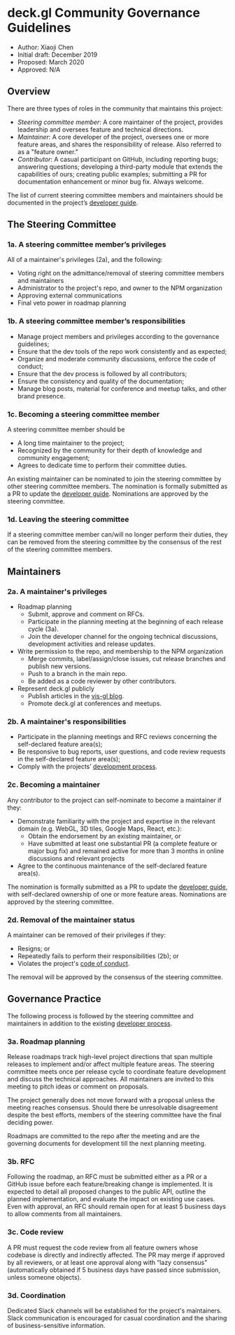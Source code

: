 # deck.gl Community Governance Guidelines

- Author: Xiaoji Chen
- Initial draft: December 2019
- Proposed: March 2020
- Approved: N/A


## Overview

There are three types of roles in the community that maintains this project:

- *Steering committee member*: A core maintainer of the project, provides leadership and oversees feature and technical directions.
- *Maintainer*: A core developer of the project, oversees one or more feature areas, and shares the responsibility of release. Also referred to as a "feature owner."
- *Contributor*: A casual participant on GitHub, including reporting bugs; answering questions; developing a third-party module that extends the capabilities of ours; creating public examples; submitting a PR for documentation enhancement or minor bug fix. Always welcome.

The list of current steering committee members and maintainers should be documented in the project’s [developer guide](/dev-docs/README.md).


## The Steering Committee

### 1a. A steering committee member’s privileges

All of a maintainer's privileges (2a), and the following:

- Voting right on the admittance/removal of steering committee members and maintainers
- Administrator to the project's repo, and owner to the NPM organization
- Approving external communications
- Final veto power in roadmap planning

### 1b. A steering committee member’s responsibilities

- Manage project members and privileges according to the governance guidelines;
- Ensure that the dev tools of the repo work consistently and as expected;
- Organize and moderate community discussions, enforce the code of conduct;
- Ensure that the dev process is followed by all contributors;
- Ensure the consistency and quality of the documentation;
- Manage blog posts, material for conference and meetup talks, and other brand presence.

### 1c. Becoming a steering committee member

A steering committee member should be

- A long time maintainer to the project;
- Recognized by the community for their depth of knowledge and community engagement;
- Agrees to dedicate time to perform their committee duties.

An existing maintainer can be nominated to join the steering committee by other steering committee members. The nomination is formally submitted as a PR to update the [developer guide](/dev-docs/README.md#governance). Nominations are approved by the steering committee.

###  1d. Leaving the steering committee

If a steering committee member can/will no longer perform their duties, they can be removed from the steering committee by the consensus of the rest of the steering committee members.


## Maintainers

### 2a. A maintainer's privileges

- Roadmap planning
  + Submit, approve and comment on RFCs.
  + Participate in the planning meeting at the beginning of each release cycle (3a).
  + Join the developer channel for the ongoing technical discussions, development activities and release updates.
- Write permission to the repo, and membership to the NPM organization
  + Merge commits, label/assign/close issues, cut release branches and publish new versions.
  + Push to a branch in the main repo.
  + Be added as a code reviewer by other contributors.
- Represent deck.gl publicly
  + Publish articles in the [vis-gl blog](https://medium.com/vis-gl).
  + Promote deck.gl at conferences and meetups.


### 2b. A maintainer's responsibilities

- Participate in the planning meetings and RFC reviews concerning the self-declared feature area(s);
- Be responsive to bug reports, user questions, and code review requests in the self-declared feature area(s);
- Comply with the projects’ [development process](/dev-docs/README.md).


### 2c. Becoming a maintainer

Any contributor to the project can self-nominate to become a maintainer if they:

- Demonstrate familiarity with the project and expertise in the relevant domain (e.g. WebGL, 3D tiles, Google Maps, React, etc.):
  + Obtain the endorsement by an existing maintainer, or
  + Have submitted at least one substantial PR (a complete feature or major bug fix) and remained active for more than 3 months in online discussions and relevant projects
- Agree to the continuous maintenance of the self-declared feature area(s).

The nomination is formally submitted as a PR to update the [developer guide](/dev-docs/README.md#governance), with self-declared ownership of one or more feature areas. Nominations are approved by the steering committee.


### 2d. Removal of the maintainer status

A maintainer can be removed of their privileges if they:

- Resigns; or
- Repeatedly fails to perform their responsibilities (2b); or
- Violates the project's [code of conduct](/CODE_OF_CONDUCT.md).

The removal will be approved by the consensus of the steering committee.


## Governance Practice

The following process is followed by the steering committee and maintainers in addition to the existing [developer process](/dev-docs/README.md).

### 3a. Roadmap planning

Release roadmaps track high-level project directions that span multiple releases to implement and/or affect multiple feature areas. The steering committee meets once per release cycle to coordinate feature development and discuss the technical approaches. All maintainers are invited to this meeting to pitch ideas or comment on proposals.

The project generally does not move forward with a proposal unless the meeting reaches consensus. Should there be unresolvable disagreement despite the best efforts, members of the steering committee have the final deciding power.

Roadmaps are committed to the repo after the meeting and are the governing documents for development till the next planning meeting.

### 3b. RFC

Following the roadmap, an RFC must be submitted either as a PR or a GitHub issue before each feature/breaking change is implemented. It is expected to detail all proposed changes to the public API, outline the planned implementation, and evaluate the impact on existing use cases. Even with approval, an RFC should remain open for at least 5 business days to allow comments from all maintainers.


### 3c. Code review

A PR must request the code review from all feature owners whose codebase is directly and indirectly affected. The PR may merge if approved by all reviewers, or at least one approval along with “lazy consensus” (automatically obtained if 5 business days have passed since submission, unless someone objects).


### 3d. Coordination

Dedicated Slack channels will be established for the project's maintainers. Slack communication is encouraged for casual coordination and the sharing of business-sensitive information.

